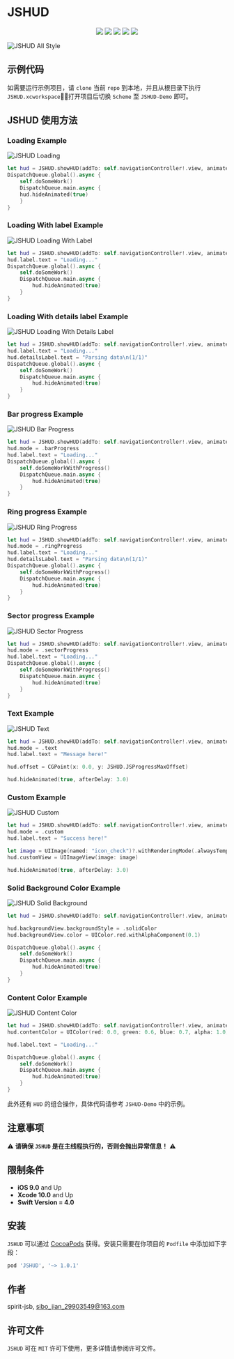 # JSHUD

<p align="center">
<a href="https://github.com/apple/swift"><img src="https://img.shields.io/badge/language-swift-red.svg"></a>
<a href="https://github.com/apple/swift"><img src="https://img.shields.io/badge/swift%20version-4.0-orange.svg"></a>
<a href="https://github.com/spirit-jsb/JSHUD/"><img src="https://img.shields.io/cocoapods/v/JSHUD.svg?style=flat"></a>
<a href="https://github.com/spirit-jsb/JSHUD/blob/master/LICENSE"><img src="https://img.shields.io/cocoapods/l/JSHUD.svg?style=flat"></a>
<a href="https://cocoapods.org/pods/JSHUD"><img src="https://img.shields.io/cocoapods/p/JSHUD.svg?style=flat"></a>
</p>

![JSHUD All Style](./Images/all-style.png)

## 示例代码

如需要运行示例项目，请 `clone` 当前 `repo` 到本地，并且从根目录下执行 `JSHUD.xcworkspace`，打开项目后切换 `Scheme` 至 `JSHUD-Demo` 即可。

## JSHUD 使用方法

### Loading Example

![JSHUD Loading](./Images/loading.png)

```swift
let hud = JSHUD.showHUD(addTo: self.navigationController!.view, animated: true)
DispatchQueue.global().async {
    self.doSomeWork()
    DispatchQueue.main.async {
    hud.hideAnimated(true)
    }
}
```

### Loading With label Example

![JSHUD Loading With Label](./Images/loading-with-label.png)

```swift
let hud = JSHUD.showHUD(addTo: self.navigationController!.view, animated: true)
hud.label.text = "Loading..."
DispatchQueue.global().async {
    self.doSomeWork()
    DispatchQueue.main.async {
        hud.hideAnimated(true)
    }
}
```

### Loading With details label Example

![JSHUD Loading With Details Label](./Images/loading-with-details-label.png)

```swift
let hud = JSHUD.showHUD(addTo: self.navigationController!.view, animated: true)
hud.label.text = "Loading..."
hud.detailsLabel.text = "Parsing data\n(1/1)"
DispatchQueue.global().async {
    self.doSomeWork()
    DispatchQueue.main.async {
        hud.hideAnimated(true)
    }
}
```

### Bar progress Example

![JSHUD Bar Progress](./Images/bar-progress.png)

```swift
let hud = JSHUD.showHUD(addTo: self.navigationController!.view, animated: true)
hud.mode = .barProgress
hud.label.text = "Loading..."
DispatchQueue.global().async {
    self.doSomeWorkWithProgress()
    DispatchQueue.main.async {
        hud.hideAnimated(true)
    }
}
```

### Ring progress Example

![JSHUD Ring Progress](./Images/ring-progress.png)

```swift
let hud = JSHUD.showHUD(addTo: self.navigationController!.view, animated: true)
hud.mode = .ringProgress
hud.label.text = "Loading..."
hud.detailsLabel.text = "Parsing data\n(1/1)"
DispatchQueue.global().async {
    self.doSomeWorkWithProgress()
    DispatchQueue.main.async {
        hud.hideAnimated(true)
    }
}
```

### Sector progress Example

![JSHUD Sector Progress](./Images/sector-progress.png)

```swift
let hud = JSHUD.showHUD(addTo: self.navigationController!.view, animated: true)
hud.mode = .sectorProgress
hud.label.text = "Loading..."
DispatchQueue.global().async {
    self.doSomeWorkWithProgress()
    DispatchQueue.main.async {
        hud.hideAnimated(true)
    }
}
```

### Text Example

![JSHUD Text](./Images/text.png)

```swift
let hud = JSHUD.showHUD(addTo: self.navigationController!.view, animated: true)
hud.mode = .text
hud.label.text = "Message here!"

hud.offset = CGPoint(x: 0.0, y: JSHUD.JSProgressMaxOffset)

hud.hideAnimated(true, afterDelay: 3.0)
```

### Custom Example

![JSHUD Custom](./Images/custom.png)

```swift
let hud = JSHUD.showHUD(addTo: self.navigationController!.view, animated: true)
hud.mode = .custom
hud.label.text = "Success here!"

let image = UIImage(named: "icon_check")?.withRenderingMode(.alwaysTemplate)
hud.customView = UIImageView(image: image)

hud.hideAnimated(true, afterDelay: 3.0)
```

### Solid Background Color Example

![JSHUD Solid Background](./Images/solid-background.png)

```swift
let hud = JSHUD.showHUD(addTo: self.navigationController!.view, animated: true)

hud.backgroundView.backgroundStyle = .solidColor
hud.backgroundView.color = UIColor.red.withAlphaComponent(0.1)

DispatchQueue.global().async {
    self.doSomeWork()
    DispatchQueue.main.async {
        hud.hideAnimated(true)
    }
}
```

### Content Color Example

![JSHUD Content Color](./Images/content-color.png)

```swift
let hud = JSHUD.showHUD(addTo: self.navigationController!.view, animated: true)
hud.contentColor = UIColor(red: 0.0, green: 0.6, blue: 0.7, alpha: 1.0)

hud.label.text = "Loading..."

DispatchQueue.global().async {
    self.doSomeWork()
    DispatchQueue.main.async {
        hud.hideAnimated(true)
    }
}
```

此外还有 `HUD` 的组合操作，具体代码请参考 `JSHUD-Demo` 中的示例。

## 注意事项

⚠️ **请确保 `JSHUD` 是在主线程执行的，否则会抛出异常信息！** ⚠️

## 限制条件
* **iOS 9.0** and Up
* **Xcode 10.0** and Up
* **Swift Version = 4.0**

## 安装

`JSHUD` 可以通过 [CocoaPods](https://cocoapods.org) 获得。安装只需要在你项目的 `Podfile` 中添加如下字段：

```ruby
pod 'JSHUD', '~> 1.0.1'
```

## 作者

spirit-jsb, sibo_jian_29903549@163.com

## 许可文件

`JSHUD` 可在 `MIT` 许可下使用，更多详情请参阅许可文件。
